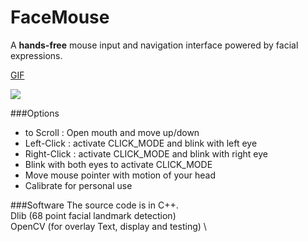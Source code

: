# FaceMouse
A <b>hands-free</b> mouse input and navigation interface powered by facial expressions.  

[GIF](FaceMouse.gif)

<img src="https://github.com/codebuddha/FaceMouse/blob/master/FaceMouse.gif">

###Options
 - to Scroll : Open mouth and move up/down   
 - Left-Click : activate CLICK_MODE and blink with left eye
 - Right-Click : activate CLICK_MODE and blink with right eye
 - Blink with both eyes to activate CLICK_MODE
 - Move mouse pointer with motion of your head
 - Calibrate for personal use

###Software
 The source code is in C++. \
 Dlib (68 point facial landmark detection) \
 OpenCV (for overlay Text, display and testing) \

